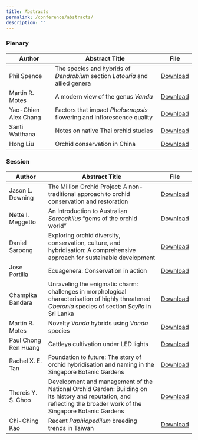 ```yaml
---
title: Abstracts
permalink: /conference/abstracts/
description: ""
---
```

### Plenary

| Author | Abstract Title | File |
| -------- | -------- | -------- |
| Phil Spence    | The species and hybrids of *Dendrobium* section *Latouria* and allied genera    | [Download](/files/Abstracts/phil_spence.pdf) |
| Martin R. Motes     | A modern view of the genus *Vanda*  | [Download](/files/Abstracts/martin_motes.pdf)    |
| Yao-Chien Alex Chang | Factors that impact *Phalaenopsis* flowering and inflorescence quality |[Download](/files/Abstracts/alex_chang.pdf)|
|Santi Watthana| Notes on native Thai orchid studies | [Download](/files/Abstracts/santi_watthana.pdf)
|Hong Liu | Orchid conservation in China | [Download](/files/Abstracts/hong_liu.pdf)



### Session

| Author | Abstract Title | File |
| -------- | -------- | -------- |
| Jason L. Downing     | The Million Orchid Project: A non-traditional approach to orchid conservation and restoration     | [Download](/files/Abstracts/jason_l_downing.pdf)    |
| Nette I. Meggetto | An Introduction to Australian *Sarcochilus* “gems of the orchid world”     | [Download](/files/Abstracts/nette_isabella_meggetto.pdf)    |
|Daniel Sarpong| Exploring orchid diversity, conservation, culture, and hybridisation: A comprehensive approach for sustainable development |[Download](/files/Abstracts/daniel_sarpong.pdf) |
| Jose Portilla    | Ecuagenera: Conservation in action    | [Download](/files/Abstracts/jose_portilla.pdf) |
|Champika Bandara | Unraveling the enigmatic charm: challenges in morphological characterisation of highly threatened *Oberonia* species of section *Scylla* in Sri Lanka| [Download](/files/Abstracts/champika_bandara.pdf)|
|Martin R. Motes | Novelty *Vanda* hybrids using *Vanda* species | [Download](/files/Abstracts/martin_motes_session.pdf)|
|Paul Chong Ren Huang | Cattleya cultivation under LED lights | [Download](/files/Abstracts/paul_chong.pdf) |
|Rachel X. E. Tan | Foundation to future: The story of orchid hybridisation and naming in the Singapore Botanic Gardens | [Download](/files/Abstracts/rachel_tan.pdf)|
|Thereis Y. S. Choo | Development and management of the National Orchid Garden: Building on its history and reputation, and reflecting the broader work of the Singapore Botanic Gardens | [Download](/files/Abstracts/thereis_choo.pdf)|
|Chi-Ching Kao | Recent *Paphiopedilum* breeding trends in Taiwan | [Download](/files/Abstracts/chi-ching_kao.pdf)